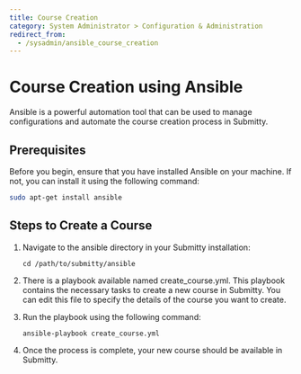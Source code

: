 ```yaml
---
title: Course Creation
category: System Administrator > Configuration & Administration
redirect_from:
  - /sysadmin/ansible_course_creation
---
```


# Course Creation using Ansible

Ansible is a powerful automation tool that can be used to manage configurations and automate the course creation process in Submitty.

## Prerequisites

Before you begin, ensure that you have installed Ansible on your machine. If not, you can install it using the following command:

```bash
sudo apt-get install ansible
```

## Steps to Create a Course

1. Navigate to the ansible directory in your Submitty installation:

    ```
    cd /path/to/submitty/ansible
    ```

2. There is a playbook available named create_course.yml. This playbook contains the necessary tasks to create a new course in Submitty. You can edit this file to specify the details of the course you want to create.

3. Run the playbook using the following command:

    ```
    ansible-playbook create_course.yml
    ```

4. Once the process is complete, your new course should be available in Submitty.
